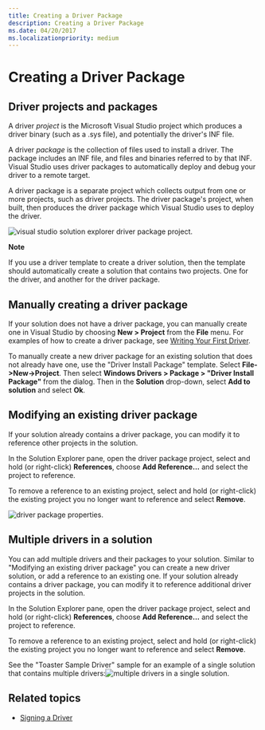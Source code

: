 ```yaml
---
title: Creating a Driver Package
description: Creating a Driver Package
ms.date: 04/20/2017
ms.localizationpriority: medium
---
```


# Creating a Driver Package

## <span id="Driver_projects_and_packages"></span><span id="driver_projects_and_packages"></span><span id="DRIVER_PROJECTS_AND_PACKAGES"></span>Driver projects and packages


A driver *project* is the Microsoft Visual Studio project which produces a driver binary (such as a .sys file), and potentially the driver's INF file.

A driver *package* is the collection of files used to install a driver. The package includes an INF file, and files and binaries referred to by that INF. Visual Studio uses driver packages to automatically deploy and debug your driver to a remote target.

A driver package is a separate project which collects output from one or more projects, such as driver projects. The driver package's project, when built, then produces the driver package which Visual Studio uses to deploy the driver.

![visual studio solution explorer driver package project.](images/VsSlnExplorer.png)

**Note**  

 

If you use a driver template to create a driver solution, then the template should automatically create a solution that contains two projects. One for the driver, and another for the driver package.
## <span id="Manually_creating_a_driver_package"></span><span id="manually_creating_a_driver_package"></span><span id="MANUALLY_CREATING_A_DRIVER_PACKAGE"></span>Manually creating a driver package


If your solution does not have a driver package, you can manually create one in Visual Studio by choosing **New &gt; Project** from the **File** menu. For examples of how to create a driver package, see [Writing Your First Driver](../gettingstarted/writing-your-first-driver.md).

To manually create a new driver package for an existing solution that does not already have one, use the "Driver Install Package" template. Select **File->New->Project**. Then select **Windows Drivers &gt; Package &gt; "Driver Install Package"** from the dialog. Then in the **Solution** drop-down, select **Add to solution** and select **Ok**.

## <span id="Modifying_an_existing_driver_package"></span><span id="modifying_an_existing_driver_package"></span><span id="MODIFYING_AN_EXISTING_DRIVER_PACKAGE"></span>Modifying an existing driver package


If your solution already contains a driver package, you can modify it to reference other projects in the solution.

In the Solution Explorer pane, open the driver package project, select and hold (or right-click) **References**, choose **Add Reference...** and select the project to reference.

To remove a reference to an existing project, select and hold (or right-click) the existing project you no longer want to reference and select **Remove**.

![driver package properties.](images/VsDrvrPkgProps.png)

## <span id="Multiple_drivers_in_a_solution"></span><span id="multiple_drivers_in_a_solution"></span><span id="MULTIPLE_DRIVERS_IN_A_SOLUTION"></span>Multiple drivers in a solution


You can add multiple drivers and their packages to your solution. Similar to "Modifying an existing driver package" you can create a new driver solution, or add a reference to an existing one. If your solution already contains a driver package, you can modify it to reference additional driver projects in the solution.

In the Solution Explorer pane, open the driver package project, select and hold (or right-click) **References**, choose **Add Reference...** and select the project to reference.

To remove a reference to an existing project, select and hold (or right-click) the existing project you no longer want to reference and select **Remove**.

See the "Toaster Sample Driver" sample for an example of a single solution that contains multiple drivers:![multiple drivers in a single solution.](images/MultipleDriversSingleSolution.png)

## <span id="related_topics"></span>Related topics


* [Signing a Driver](signing-a-driver.md)
 

